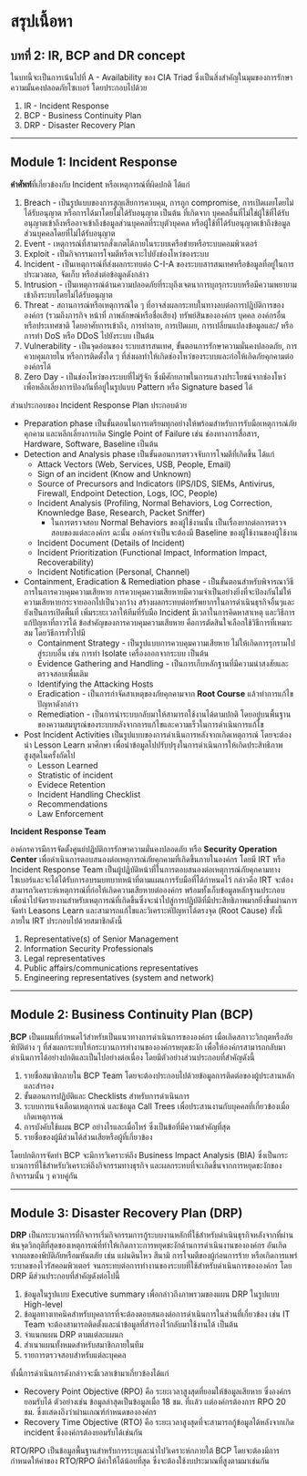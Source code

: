# สรุปเนื้อหา
## บทที่ 2: IR, BCP and DR concept

ในบทนี้จะเป็นการเน้นไปที่ A - Availability ของ CIA Triad ซึ่งเป็นสิ่งสำคัญในมุมของการรักษาความมั้นคงปลอดภัยไซเบอร์ โดยประกอบไปด้วย
1. IR - Incident Response 
2. BCP - Business Continuity Plan
3. DRP - Disaster Recovery Plan
---

## Module 1: Incident Response

**คำศัพท์**ที่เกี่ยวข้องกับ Incident หรือเหตุการณ์ที่ผิดปกติ ได้แก่

1. Breach - เป็นรูปแบบของการสูญเสียการควบคุม, การถูก compromise, การเปิดเผยโดยไม่ได้รับอนุญาต หรือการได้มาโดยไม่ได้รับอนุญาต เป็นต้น ที่เกิดจาก บุคคลอื่นที่ไม่ใช่ผู้ใช้ที่ได้รับอนุญาตเข้าถึงหรืออาจเข้าถึงข้อมูลส่วนบุคคลที่ระบุตัวบุคคล หรือผู้ใช้ที่ได้รับอนุญาตเข้าถึงข้อมูลส่วนบุคคลโดยที่ไม่ได้รับอนุญาต
2. Event - เหตุการณ์ที่สามารถสั่งเกตได้ภายในระบบเครือข่ายหรือระบบคอมพิวเตอร์
3. Exploit - เป็นกิจกรรมการโจมตีหรือเจาะไปยังช่องโหว่ของระบบ
4. Incident - เป็นเหตุการณ์ที่ส่งผลกระทบต่อ C-I-A ของระบบสารสนเทศหรือข้อมูลที่อยู่ในการประมวลผล, จัดเก็บ หรือส่งต่อข้อมูลดังกล่าว 
5. Intrusion - เป็นเหตุการณ์ด้านความปลอดภัยที่ระบุถึงเจตนาการบุกรุกระบบหรือมีความพยายามเข้าถึงระบบโดยไม่ได้รับอนุญาต
6. Threat - สถานการณ์หรือเหตุการณ์ใด ๆ ที่อาจส่งผลกระทบในทางลบต่อการปฏิบัติการขององค์กร (รวมถึงภารกิจ หน้าที่ ภาพลักษณ์หรือชื่อเสียง) ทรัพย์สินขององค์กร บุคคล องค์กรอื่น หรือประเทศชาติ โดยอาศัยการเข้าถึง, การทำลาย, การเปิดเผย, การเปลี่ยนแปลงข้อมูลและ/ หรือการทำ DoS หรือ DDoS ไปยังระบบ เป็นต้น
7. Vulnerability - เป็นจุดอ่อนของ ระบบสารสนเทศ, ขั้นตอนการรักษาความมั่นคงปลอดภัย, การควบคุมภายใน หรือการติดตั้งใด ๆ ที่ส่งผลทำให้เกิดช่องโหว่ของระบบและก่อให้เกิดภัยคุกคามต่อองค์กรได้ 
8. Zero Day - เป็นช่องโหว่ของระบบที่ไม่รู้จัก ซึ่งมีศักยภาพในการแสวงประโยชน์จากช่องโหว่ เพื่อหลีกเลี่ยงการป้องกันที่อยู่ในรูปแบบ Pattern หรือ Signature based ได้

ส่วนประกอบของ Incident Response Plan ประกอบด้วย
- Preparation phase เป็นขั้นตอนในการเตรียมทุกอย่างให้พร้อมสำหรับการรับมือเหตุการณ์ภัยคุกคาม และหลีกเลี่ยงการเกิด Single Point of Failure เช่น​ ช่องทางการสื่อสาร,​ Hardware, Software, Baseline เป็นต้น 
- Detection and Analysis phase เป็นขั้นตอนการตรวจจับการโจมตีที่เกิดขึ้น ได้แก่ 
  - Attack Vectors (Web, Services, USB, People, Email)
  - Sign of an incident (Know and Unknown)
  - Source of Precursors and Indicators (IPS/IDS, SIEMs, Antivirus, Firewall, Endpoint Detection, Logs, IOC, People)
  - Incident Analysis (Profiling, Normal Behaviors, Log Correction, Knownledge Base, Research, Packet Sniffer)
    - ในการตรวจสอบ Normal Behaviors ของผู้ใช้งานนั้น เป็นเรื่องยากต่อการตรวจสอบของแต่ละองค์กร ฉะนั้น องค์กรจำเป็นจะต้องมี Baseline ของผู้ใช้งานของผู้ใช้งาน
  - Incident Document (Details of Incident)
  - Incident Prioritization (Functional Impact, Information Impact, Recoverability)
  - Incident Notification (Personal, Channel)
- Containment, Eradication & Remediation phase - เป็นขั้นตอนสำหรับพิจารณาวิธีการในการควบคุมความเสียหาย การควบคุมความเสียหายมีความจำเป็นอย่างยิ่งที่จะป้องกันไม่ให้ความเสียหายกระจายออกไปเป็นวงกว้าง สร้างผลกระทบต่อทรัพยากรในการดำเนินธุรกิจอื่นๆและยังเป็นการเปิดพื้นที่ เพิ่มระยะเวลาให้ทีมที่รับมือ Incident มีเวลาในการคิดหาสาเหตุ และวิธีการแก้ปัญหาที่ถาวรได้ ข้อสำคัญของการควบคุมความเสียหาย คือการตัดสินใจเลือกใช้วิธีการที่เหมาะสม โดยวิธีการทั่วไปมี
  - Containment Strategy - เป็นรูปแบบการควบคุมความเสียหาย ไม่ให้เกิดการรุกรามไปสู่ระบบอื่น เช่น การทำ Isolate เครื่องออกจากระบบ เป็นต้น
  - Evidence Gathering and Handling - เป็นการเก็บหลักฐานที่มีความน่าสงสัยและตรวจสอบเพื่มเติม
  - Identifying the Attacking Hosts 
  - Eradication - เป็นการกำจัดสาเหตุของภัยคุกคามจาก **Root Course** แล้วทำการแก้ไขปัญหาดังกล่าว
  - Remediation - เป็นการนำระบบกลับมาให้สามารถใช้งานได้ตามปกติ โดยอยู่บนพื้นฐานของความสมบูรณ์ของระบบหลังจากการแก้ไขและความเร็วในการดำเนินการแก้ไข
- Post Incident Activities เป็นรูปแบบของการดำเนินการหลังจากเกิดเหตุการณ์ โดยจะต้องนำ Lesson Learn มาศึกษา เพื่อนำข้อมูลไปปรับปรุงในการดำเนินการให้เกิดประสิทธิภาพสูงสุดในครั้งถัดไป 
  - Lesson Learned 
  - Stratistic of incident 
  - Evidece Retention
  - Incident Handling Checklist 
  - Recommendations 
  - Law Enforcement 

**Incident Response Team**

องค์กรควรมีการจัดตั้งศูนย์ปฏิบัติการรักษาความมั่นคงปลอดภัย หรือ **Security Operation Center** เพื่อดำเนินการตอบสนองต่อเหตุการณ์ภัยคุกคามที่เกิดขึ้นภายในองค์กร โดยมี IRT หรือ Incident Response Team เป็นผู้ปฏิบัติหน้าที่ในการตอบสนองต่อเหตุการณ์ภัยคุกคามทางไซเบอร์และจะได้ได้รับการอบรมบทบาทหน้าที่ตามแผนการรับมือที่ได้กำหนดไว้ กล่าวคือ IRT จะต้องสามารถวิเคราะห์เหตุการณ์ที่ก่อให้เกิดความเสียหายต่อองค์กร พร้อมทั้งเก็บข้อมูลหลักฐานประกอบ เพื่อนำไปจัดรายงานสำหรับเหตุการณ์ที่เกิดขึ้นซึ่งจะนำไปสู่การปฏิบัติที่มีประสิทธิภาพมากยิ่งขึ้นผ่านการจัดทำ Leasons Learn และสามารถแก้ไขและวิเคราะห์ปัญหาได้ตรงจุด (Root Cause) ทั้งนี้ภายใน IRT ประกอบไปด้วยสมาชิกดังนี้ 
1. Representative(s) of Senior Management
2. Information Security Professionals
3. Legal representatives
4. Public affairs/communications representatives
5. Engineering representatives (system and network)

---

## Module 2: Business Continuity Plan (BCP)

**ฺBCP** เป็นแผนที่กำหนดไว้สำหรับเป็นแนวทางการดำเนินการขององค์กร เมื่อเกิดสภาวะวิกฤตหรือภัยพิบัติต่าง ๆ ที่ส่งผลกระทบให้กระบวนการทำงานขององค์กรหยุดชะงัก เพื่อให้องค์กรสามารถกลับมาดำเนินการได้อย่างปกติและเป็นไปอย่างต่อเนื่อง โดยมีตัวอย่างส่วนประกอบที่สำคัญดังนี้ 
1. รายชื่อสมาชิกภายใน BCP Team โดยจะต้องประกอบไปด้วยข้อมูลการติดต่อของผู้ประสานหลักและสำรอง
2. ขั้นตอนการปฏิบัติและ Checklists สำหรับการดำเนินการ
3. ระบบการแจ้งเตือนเหตุการณ์ และข้อมูล Call Trees เพื่อประสานงานกับบุคคลที่เกี่ยวข้องเมื่อเกิดเหตุการณ์
4. การบังคับใช้แผน BCP อย่างไรและเมื่อไหร่ ซึ่งเป็นข้อที่มีความสำคัญที่สุด 
5. รายชื่อของผู้มีส่วนได้ส่วนเสียหรือผู้ที่เกี่ยวข้อง

โดยปกติการจัดทำ BCP จะมีการวิเคราะห์ถึง Business Impact Analysis (BIA) ซึ่งเป็นกระบวนการที่ใช้สำหรับวิเคราะห์ถึงกิจกรรมทางธุรกิจ และผลกระทบที่จะเกิดขึ้นจากการหยุดชะงักของกิจกรรมนั้น ๆ ควบคู่กัน

---

## Module 3: Disaster Recovery Plan (DRP)

**DRP** เป็นกระบวนการที่กิจการเริ่มกิจกรรมการกู้ระบบงานหลักที่ใช้สำหรับดำเนินธุรกิจหลังจากที่ผ่านพ้นจุดวิกฤติที่สุดของเหตุการณ์ที่ทำให้เกิดภาวะการหยุดชะงักด้านการดำเนินงานขององค์กร อันเกิดจากผลของพิบัติภัยหรือมหันตภัย  เช่น แผ่นดินไหว สึนามิ การโจมตีของผู้ก่อนการร้าย หรือเกิดการแพร่ระบาดของไวรัสคอมพิวเตอร์ จนกระทบต่อการทำงานของระบบที่ใช้สำหรับดำเนินการขององค์กร โดย DRP มีส่วนประกอบที่สำคัญดังต่อไปนี้
1. ข้อมูลในรูปแบบ Executive summary เพื่อกล่าวถึงภาพรวมของแผน DRP ในรูปแบบ High-level
2. ข้อมูลทางเทคนิคสำหรับบุคลากรที่จะต้องตอบสนองต่อการดำเนินการในส่วนที่เกี่ยวข้อง เช่น IT Team จะต้องสามารถติดตั้งและนำข้อมูลที่สำรองไว้กลับมาใช้งานได้ เป็นต้น
3. จำแนกแผน DRP ตามแต่ละแผนก 
4. สำเนาแผนทั้งหมดสำหรับสมาชิกภายในทีม
5. รายการตรวจสอบสำหรับแต่ละบุคคล 

ทั้งนี้การดำเนินการดังกล่าวจะมีเวลาเข้ามาเกี่ยวข้องได้แก่ 
- Recovery Point Objective (RPO) คือ ระยะเวลาสูงสุดที่ยอมให้ข้อมูลเสียหาย ซึ่งองค์กรยอมรับได้ ตัวอย่างเช่น ข้อมูลล่าสุดเป็นข้อมูลเมื่อ 18 ชม. ที่เเล้ว เเต่องค์กรต้องการ RPO 20 ชม. ซึ่งเเสดงถึงว่าผ่านเกณฑ์กำหนดขององค์กร
- Recovery Time Objective (RTO) คือ ระยะเวลาสูงสุดที่จะสามารถกู้ข้อมูลได้หลังจากเกิด incident ซึ่งองค์กรต้องยอมรับได้เช่นกัน 

RTO/RPO เป็นข้อมูลพื้นฐานสำหรับการระบุและนำไปวิเคราะห์กภายใต้ BCP โดยจะต้องมีการกำหนดให้ค่าของ RTO/RPO มีค่าให้ได้น้อยที่สุด ซึ่งจะต้องใช้งบประมาณที่สูงตามมาเช่นกัน

